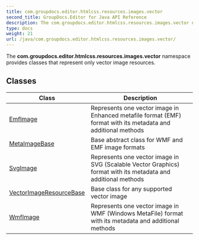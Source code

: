 ```yaml
---
title: com.groupdocs.editor.htmlcss.resources.images.vector
second_title: GroupDocs.Editor for Java API Reference
description: The com.groupdocs.editor.htmlcss.resources.images.vector namespace provides classes that represent only vector image resources.
type: docs
weight: 21
url: /java/com.groupdocs.editor.htmlcss.resources.images.vector/
---
```


The **com.groupdocs.editor.htmlcss.resources.images.vector** namespace provides classes that represent only vector image resources.


## Classes

| Class | Description |
| --- | --- |
| [EmfImage](../com.groupdocs.editor.htmlcss.resources.images.vector/emfimage) | Represents one vector image in Enhanced metafile format (EMF) format with its metadata and additional methods |
| [MetaImageBase](../com.groupdocs.editor.htmlcss.resources.images.vector/metaimagebase) | Base abstract class for WMF and EMF image formats |
| [SvgImage](../com.groupdocs.editor.htmlcss.resources.images.vector/svgimage) | Represents one vector image in SVG (Scalable Vector Graphics) format with its metadata and additional methods |
| [VectorImageResourceBase](../com.groupdocs.editor.htmlcss.resources.images.vector/vectorimageresourcebase) | Base class for any supported vector image |
| [WmfImage](../com.groupdocs.editor.htmlcss.resources.images.vector/wmfimage) | Represents one vector image in WMF (Windows MetaFile) format with its metadata and additional methods |
